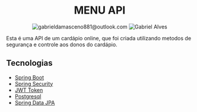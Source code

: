 <h1 align="center">
  MENU API
</h1>

<p align="center">
 <img src="https://img.shields.io/static/v1?label=Email&message=gabrieldamasceno881@outlook.com&color=8257E5&labelColor=000000" alt="gabrieldamasceno881@outlook.com" />
 <img src="https://img.shields.io/static/v1?label=Linkedin&message=Gabriel Alves&color=8257E5&labelColor=000000" alt="Gabriel Alves" />
</p>

Esta é uma API de um cardápio online, que foi criada utilizando metodos de segurança e controle aos donos do cardápio.


## Tecnologias
- [Spring Boot](https://spring.io/projects/spring-boot)
- [Spring Security](https://docs.spring.io/spring-security/reference/index.html)
- [JWT Token](https://jwt.io/introduction)
- [Postgresql](https://www.postgresql.org/docs/)
- [Spring Data JPA](https://docs.spring.io/spring-data/jpa/docs/current/reference/html/)

